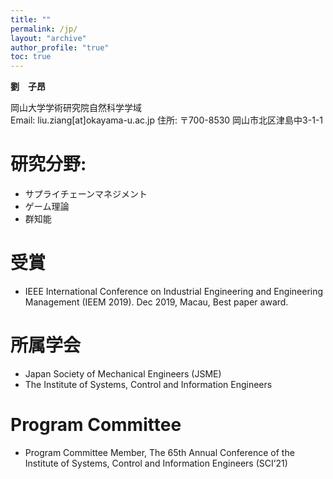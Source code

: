 ```yaml
---
title: ""
permalink: /jp/
layout: "archive"
author_profile: "true"
toc: true
---
```


__劉　子昂__  
   
岡山大学学術研究院自然科学学域   
Email: liu.ziang[at]okayama-u.ac.jp
住所: 〒700-8530 岡山市北区津島中3-1-1   

# 研究分野: 
- サプライチェーンマネジメント
- ゲーム理論
- 群知能

# 受賞
- IEEE International Conference on Industrial Engineering and Engineering Management (IEEM 2019). Dec 2019, Macau, Best paper award.

# 所属学会
- Japan Society of Mechanical Engineers (JSME)
- The Institute of Systems, Control and Information Engineers

# Program Committee
- Program Committee Member, The 65th Annual Conference of the Institute of Systems, Control and Information Engineers (SCI’21)